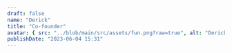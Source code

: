 ```yaml
---
draft: false
name: "Derick"
title: "Co-founder"
avatar: { src: "../blob/main/src/assets/fun.png?raw=true", alt: "Derick" }
publishDate: "2023-06-04 15:31"
---
```

